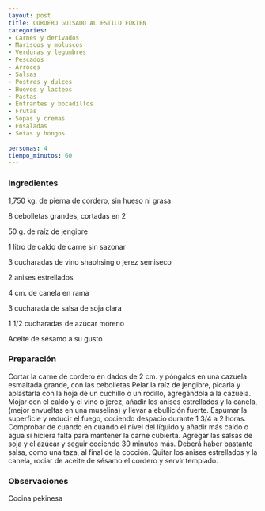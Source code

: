 ```yaml
---
layout: post
title: CORDERO GUISADO AL ESTILO FUKIEN
categories:
- Carnes y derivados
- Mariscos y moluscos
- Verduras y legumbres
- Pescados
- Arroces
- Salsas
- Postres y dulces
- Huevos y lacteos
- Pastas
- Entrantes y bocadillos
- Frutas
- Sopas y cremas
- Ensaladas
- Setas y hongos
 
personas: 4 
tiempo_minutos: 60 
---
```

<h3>Ingredientes</h3>
1,750 kg. de pierna de cordero, sin hueso ni grasa

8 cebolletas grandes, cortadas en 2

50 g. de raíz de jengibre

1 litro de caldo de carne sin sazonar

3 cucharadas de vino shaohsing o jerez semiseco

2 anises estrellados

4 cm. de canela en rama

3 cucharada de salsa de soja clara

1 1/2 cucharadas de azúcar moreno

Aceite de sésamo a su gusto

<h3>Preparación</h3>
Cortar la carne de cordero en dados de 2 cm. y póngalos en una cazuela esmaltada grande, con las cebolletas Pelar la raíz de jengibre, picarla y aplastarla con la hoja de un cuchillo o un rodillo, agregándola a la cazuela. Mojar con el caldo y el vino o jerez, añadir los anises estrellados y la canela, (mejor envueltas en una muselina) y llevar a ebullición fuerte. Espumar la superficie y reducir el fuego, cociendo despacio durante 1 3/4 a 2 horas. Comprobar de cuando en cuando el nivel del líquido y añadir más caldo o agua si hiciera falta para mantener la carne cubierta. Agregar las salsas de soja y el azúcar y seguir cociendo 30 minutos más. Deberá haber bastante salsa, como una taza, al final de la cocción. Quitar los anises estrellados y la canela, rociar de aceite de sésamo el cordero y servir templado.

<h3>Observaciones</h3>
Cocina pekinesa

